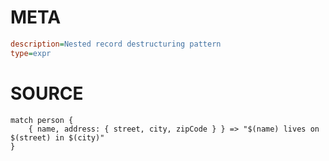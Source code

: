 # META
~~~ini
description=Nested record destructuring pattern
type=expr
~~~
# SOURCE
~~~roc
match person {
    { name, address: { street, city, zipCode } } => "$(name) lives on $(street) in $(city)"
}
~~~
